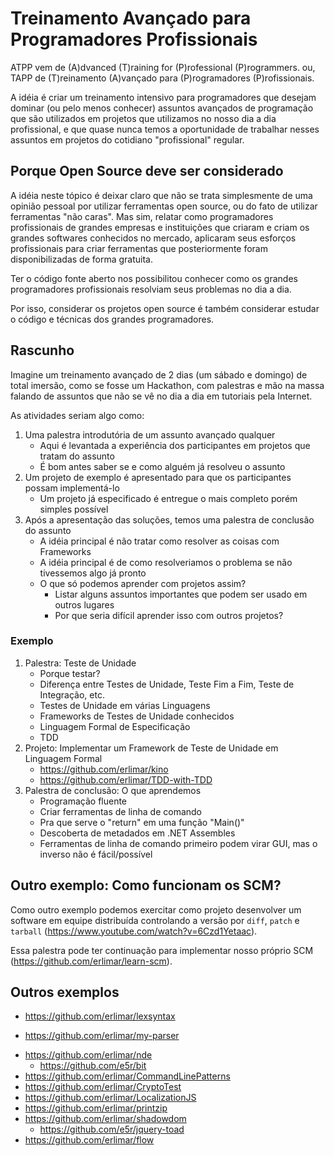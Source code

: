 Treinamento Avançado para Programadores Profissionais
=====================================================

ATPP vem de (A)dvanced (T)raining for (P)rofessional (P)rogrammers.
ou, TAPP de (T)reinamento (A)vançado para (P)rogramadores (P)rofissionais.

A idéia é criar um treinamento intensivo para programadores que desejam dominar (ou pelo menos conhecer)
assuntos avançados de programação que são utilizados em projetos que utilizamos no nosso dia a dia
profissional, e que quase nunca temos a oportunidade de trabalhar nesses assuntos em projetos
do cotidiano "profissional" regular.

## Porque Open Source deve ser considerado

A idéia neste tópico é deixar claro que não se trata simplesmente de uma opinião pessoal por utilizar
ferramentas open source, ou do fato de utilizar ferramentas "não caras".
Mas sim, relatar como programadores profissionais de grandes empresas e instituições que criaram e criam
os grandes softwares conhecidos no mercado, aplicaram seus esforços profissionais para criar ferramentas
que posteriormente foram disponibilizadas de forma gratuita.

Ter o código fonte aberto nos possibilitou conhecer como os grandes programadores profissionais resolviam
seus problemas no dia a dia.

Por isso, considerar os projetos open source é também considerar estudar o código e técnicas dos
grandes programadores.

## Rascunho

Imagine um treinamento avançado de 2 dias (um sábado e domingo) de total imersão, como se fosse um 
Hackathon, com palestras e mão na massa falando de assuntos que não se vê no dia a dia em tutoriais
pela Internet.

As atividades seriam algo como:

1. Uma palestra introdutória de um assunto avançado qualquer
   * Aqui é levantada a experiência dos participantes em projetos que tratam do assunto
   * É bom antes saber se e como alguém já resolveu o assunto
2. Um projeto de exemplo é apresentado para que os participantes possam implementá-lo
   * Um projeto já especificado é entregue o mais completo porém simples possível
3. Após a apresentação das soluções, temos uma palestra de conclusão do assunto
   * A idéia principal é não tratar como resolver as coisas com Frameworks
   * A idéia principal é de como resolveriamos o problema se não tivessemos algo já pronto
   * O que só podemos aprender com projetos assim?
     - Listar alguns assuntos importantes que podem ser usado em outros lugares
     - Por que seria difícil aprender isso com outros projetos?
   
### Exemplo

1. Palestra: Teste de Unidade
   - Porque testar?
   - Diferença entre Testes de Unidade, Teste Fim a Fim, Teste de Integração, etc.
   - Testes de Unidade em várias Linguagens
   - Frameworks de Testes de Unidade conhecidos
   - Linguagem Formal de Especificação
   - TDD
2. Projeto: Implementar um Framework de Teste de Unidade em Linguagem Formal
   - https://github.com/erlimar/kino
   - https://github.com/erlimar/TDD-with-TDD
3. Palestra de conclusão: O que aprendemos
   - Programação fluente
   - Criar ferramentas de linha de comando
   - Pra que serve o "return" em uma função "Main()"
   - Descoberta de metadados em .NET Assembles
   - Ferramentas de linha de comando primeiro podem virar GUI, mas o inverso não é fácil/possível
   
## Outro exemplo: Como funcionam os SCM?

Como outro exemplo podemos exercitar como projeto desenvolver um software em equipe distribuída
controlando a versão por `diff`, `patch` e `tarball` (https://www.youtube.com/watch?v=6Czd1Yetaac).

Essa palestra pode ter continuação para implementar nosso próprio SCM (https://github.com/erlimar/learn-scm).

## Outros exemplos

* https://github.com/erlimar/lexsyntax
 - https://github.com/erlimar/my-parser
* https://github.com/erlimar/nde
  - https://github.com/e5r/bit
* https://github.com/erlimar/CommandLinePatterns
* https://github.com/erlimar/CryptoTest
* https://github.com/erlimar/LocalizationJS
* https://github.com/erlimar/printzip
* https://github.com/erlimar/shadowdom
  - https://github.com/e5r/jquery-toad
* https://github.com/erlimar/flow
